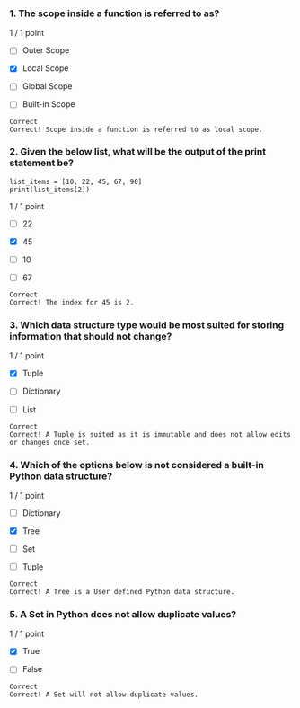 ### 1. The scope inside a function is referred to as?

1 / 1 point

- [ ] Outer Scope


- [x] Local Scope


- [ ] Global Scope


- [ ] Built-in Scope
```
Correct
Correct! Scope inside a function is referred to as local scope.
```
### 2. Given the below list, what will be the output of the print statement be?
```
list_items = [10, 22, 45, 67, 90]
print(list_items[2])
```
1 / 1 point

- [ ] 22


- [x] 45


- [ ] 10


- [ ] 67
```
Correct
Correct! The index for 45 is 2. 
```
### 3. Which data structure type would be most suited for storing information that should not change?

1 / 1 point

- [x] Tuple


- [ ] Dictionary


- [ ] List
```
Correct
Correct! A Tuple is suited as it is immutable and does not allow edits or changes once set.
```
### 4. Which of the options below is not considered a built-in Python data structure?

1 / 1 point

- [ ] Dictionary


- [x] Tree


- [ ] Set


- [ ] Tuple
```
Correct
Correct! A Tree is a User defined Python data structure.
```

### 5. A Set in Python does not allow duplicate values?

1 / 1 point

- [x] True


- [ ] False
```
Correct
Correct! A Set will not allow duplicate values. 
```